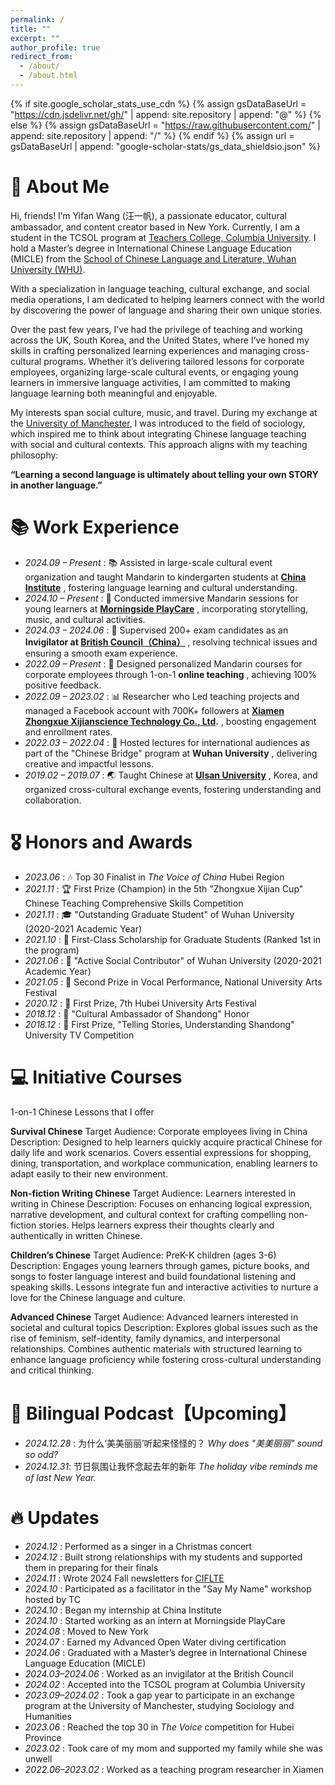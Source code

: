 ```yaml
---
permalink: /
title: ""
excerpt: ""
author_profile: true
redirect_from: 
  - /about/
  - /about.html
---
```

{% if site.google_scholar_stats_use_cdn %}
{% assign gsDataBaseUrl = "https://cdn.jsdelivr.net/gh/" | append: site.repository | append: "@" %}
{% else %}
{% assign gsDataBaseUrl = "https://raw.githubusercontent.com/" | append: site.repository | append: "/" %}
{% endif %}
{% assign url = gsDataBaseUrl | append: "google-scholar-stats/gs_data_shieldsio.json" %}

<span class='anchor' id='about-me'></span>

# 🐩 About Me

Hi, friends! I’m Yifan Wang (汪一帆), a passionate educator, cultural ambassador, and content creator based in New York. Currently, I am a student in the TCSOL program at [Teachers College, Columbia University](https://www.tc.columbia.edu/). I hold a Master’s degree in International Chinese Language Education (MICLE) from the [School of Chinese Language and Literature, Wuhan University (WHU)](https://chinese.whu.edu.cn/).

With a specialization in language teaching, cultural exchange, and social media operations, I am dedicated to helping learners connect with the world by discovering the power of language and sharing their own unique stories.

Over the past few years, I’ve had the privilege of teaching and working across the UK, South Korea, and the United States, where I’ve honed my skills in crafting personalized learning experiences and managing cross-cultural programs. Whether it’s delivering tailored lessons for corporate employees, organizing large-scale cultural events, or engaging young learners in immersive language activities, I am committed to making language learning both meaningful and enjoyable.

My interests span social culture, music, and travel. During my exchange at the [University of Manchester](https://www.manchester.ac.uk/), I was introduced to the field of sociology, which inspired me to think about integrating Chinese language teaching with social and cultural contexts. This approach aligns with my teaching philosophy:

**“Learning a second language is ultimately about telling your own STORY in another language.”**

# 📚 Work Experience

* *2024.09 – Present* :  📚 Assisted in large-scale cultural event organization and taught Mandarin to kindergarten students at  **[China Institute](https://chinainstitute.org/)** , fostering language learning and cultural understanding.
* *2024.10 – Present* :  👶 Conducted immersive Mandarin sessions for young learners at  **[Morningside PlayCare](https://morningsideplaycare.com/)** , incorporating storytelling, music, and cultural activities.
* *2024.03 – 2024.06* :  💼 Supervised 200+ exam candidates as an  **Invigilator at [British Council（China）](https://www.britishcouncil.cn/en)** , resolving technical issues and ensuring a smooth exam experience.
* *2022.09 – Present* :  🌟 Designed personalized Mandarin courses for corporate employees through 1-on-1  **online teaching** , achieving 100% positive feedback.
* *2022.09 – 2023.02* :  📊 Researcher who Led teaching projects and managed a Facebook account with 700K+ followers at  **[Xiamen Zhongxue Xijianscience Technology Co., Ltd](https://www.facebook.com/chinlingochinese).** , boosting engagement and enrollment rates.
* *2022.03 – 2022.04* :  🎥 Hosted lectures for international audiences as part of the "Chinese Bridge" program at  **Wuhan University** , delivering creative and impactful lessons.
* *2019.02 – 2019.07* :  🌏 Taught Chinese at  **[Ulsan University](https://china.ulsan.ac.kr/china)** , Korea, and organized cross-cultural exchange events, fostering understanding and collaboration.

# 🎖 Honors and Awards

- *2023.06* : 🎶 Top 30 Finalist in *The Voice of China* Hubei Region
- *2021.11* : 🏆 First Prize (Champion) in the 5th "Zhongxue Xijian Cup" Chinese Teaching Comprehensive Skills Competition
- *2021.11* : 🎓 "Outstanding Graduate Student" of Wuhan University (2020-2021 Academic Year)
- *2021.10* : 🥇 First-Class Scholarship for Graduate Students (Ranked 1st in the program)
- *2021.06* : 🌟 "Active Social Contributor" of Wuhan University (2020-2021 Academic Year)
- *2021.05* : 🎤 Second Prize in Vocal Performance, National University Arts Festival
- *2020.12* : 🌟 First Prize, 7th Hubei University Arts Festival
- *2018.12* : 🥇 "Cultural Ambassador of Shandong" Honor
- *2018.12* : 📖 First Prize, "Telling Stories, Understanding Shandong" University TV Competition

# 💻 Initiative Courses

1-on-1 Chinese Lessons that I offer

**Survival Chinese**
Target Audience: Corporate employees living in China
Description: Designed to help learners quickly acquire practical Chinese for daily life and work scenarios. Covers essential expressions for shopping, dining, transportation, and workplace communication, enabling learners to adapt easily to their new environment.

**Non-fiction Writing Chinese**
Target Audience: Learners interested in writing in Chinese
Description: Focuses on enhancing logical expression, narrative development, and cultural context for crafting compelling non-fiction stories. Helps learners express their thoughts clearly and authentically in written Chinese.

**Children’s Chinese**
Target Audience: PreK-K children (ages 3-6)
Description: Engages young learners through games, picture books, and songs to foster language interest and build foundational listening and speaking skills. Lessons integrate fun and interactive activities to nurture a love for the Chinese language and culture.

**Advanced Chinese**
Target Audience: Advanced learners interested in societal and cultural topics
Description: Explores global issues such as the rise of feminism, self-identity, family dynamics, and interpersonal relationships. Combines authentic materials with structured learning to enhance language proficiency while fostering cross-cultural understanding and critical thinking.

# 💬 Bilingual Podcast【Upcoming】

* *2024.12.28* : 为什么‘美美丽丽’听起来怪怪的？ *Why does "美美丽丽" sound so odd?*
* *2024.12.31*: 节日氛围让我怀念起去年的新年 *The holiday vibe reminds me of last New Year.*

# 🔥 Updates

* *2024.12* : Performed as a singer in a Christmas concert
* *2024.12* : Built strong relationships with my students and supported them in preparing for their finals
* *2024.11* : Wrote 2024 Fall newsletters for [CIFLTE](https://www.tc.columbia.edu/arts-and-humanities/tcsol-certificate/)
* *2024.10* : Participated as a facilitator in the "Say My Name" workshop hosted by TC
* *2024.10* : Began my internship at China Institute
* *2024.10* : Started working as an intern at Morningside PlayCare
* *2024.08* : Moved to New York
* *2024.07* : Earned my Advanced Open Water diving certification
* *2024.06* : Graduated with a Master’s degree in International Chinese Language Education (MICLE)
* *2024.03–2024.06* : Worked as an invigilator at the British Council
* *2024.02* : Accepted into the TCSOL program at Columbia University
* *2023.09–2024.02* : Took a gap year to participate in an exchange program at the University of Manchester, studying Sociology and Humanities
* *2023.06* : Reached the top 30 in *The Voice* competition for Hubei Province
* *2023.02* : Took care of my mom and supported my family while she was unwell
* *2022.06–2023.02* : Worked as a teaching program researcher in Xiamen
